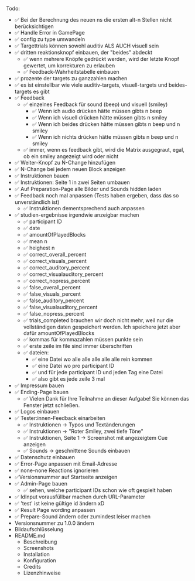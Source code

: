 Todo:

- ✅ Bei der Berechnung des neuen ns die ersten alt-n Stellen nicht berücksichtigen
- ✅ Handle Error in GamePage
- ✅ config zu type umwandeln
- ✅ Targettrials können sowohl auditiv ALS AUCH visuell sein
- ✅ dritten reaktionsknopf einbauen, der "beides" abdeckt
    - ✅ wenn mehrere Knöpfe gedrückt werden, wird der letzte Knopf gewertet, um korrekturen zu erlauben
    - ✅ Feedback-Wahrheitstabelle einbauen
- ✅ prozente der targets zu ganzzahlen machen
- ✅ es ist einstellbar wie viele auditiv-targets, visuell-targets und beides-targets es gibt
- ✅ Feedback
    - ✅ einzelnes Feedback für sound (beep) und visuell (smiley)
        - ✅ Wenn ich audio drücken hätte müssen gibts n beep
        - ✅ Wenn ich visuell drücken hätte müssen gibts n smiley
        - ✅ Wenn ich beides drücken hätte müssen gibts n beep und n smiley
        - ✅ Wenn ich nichts drücken hätte müssen gibts n beep und n smiley
    - ✅ immer, wenn es feedback gibt, wird die Matrix ausgegraut, egal, ob ein smiley angezeigt wird oder nicht
- ✅ Weiter-Knopf zu N-Change hinzufügen
- ✅ N-Change bei jedem neuen Block anzeigen
- ✅ Instruktionen bauen
- ✅ Instruktionen: Seite 1 in zwei Seiten umbauen
- ✅ Auf Preparation-Page alle Bilder und Sounds hidden laden
- ✅ Feedback noch mal anpassen (Tests haben ergeben, dass das so unverständlich ist)
    - ✅ Instruktionen dementsprechend auch anpassen
- ✅ studien-ergebnisse irgendwie anzeigbar machen
    - ✅ participant ID
    - ✅ date
    - ✅ amountOfPlayedBlocks
    - ✅ mean n
    - ✅ heighest n
    - ✅ correct_overall_percent
    - ✅ correct_visuals_percent
    - ✅ correct_auditory_percent
    - ✅ correct_visualauditory_percent
    - ✅ correct_nopress_percent
    - ✅ false_overall_percent
    - ✅ false_visuals_percent
    - ✅ false_auditory_percent
    - ✅ false_visualauditory_percent
    - ✅ false_nopress_percent
    - ✅ trials_completed brauchen wir doch nicht mehr, weil nur die vollständigen daten gespeichert werden. Ich
      speichere jetzt aber dafür amountOfPlayedBlocks
    - ✅ kommas für kommazahlen müssen punkte sein
    - ✅ erste zeile im file sind immer überschriften
    - ✅ dateien:
        - ✅ eine Datei wo alle alle alle alle alle rein kommen
        - ✅ eine Datei wo pro participant ID
        - ✅ und für jede participant ID und jeden Tag eine Datei
        - ✅ also gibt es jede zeile 3 mal
- ✅ Impressum bauen
- ✅ Ending-Page bauen
    - ✅ Vielen Dank für Ihre Teilnahme an dieser Aufgabe! Sie können das Fenster jetzt schließen.
- ✅ Logos einbauen
- ✅ Tester:innen-Feedback einarbeiten
    - ✅ Instruktionen → Typos und Textänderungen
    - ✅ Instruktionen → "Roter Smiley, zwei tiefe Töne"
    - ✅ Instruktionen, Seite 1 → Screenshot mit angezeigtem Cue anzeigen
    - ✅ Sounds → geschnittene Sounds einbauen
- ✅ Datenschutz einbauen
- ✅ Error-Page anpassen mit Email-Adresse
- ✅ none-none Reactions ignorieren
- ✅Versionsnummer auf Startseite anzeigen
- ✅ Admin-Page bauen
  - ✅ sehen, welche participant IDs schon wie oft gespielt haben
- ✅ IdInput vorausfüllbar machen durch URL-Parameter
- ✅ 'test' ist keine gültige id ändern xD
- ✅ Result Page wording anpassen
- ✅ Prepare-Sound ändern oder zumindest leiser machen
- Versionsnummer zu 1.0.0 ändern
- Bildaufschlüsselung
- README.md
    - Beschreibung
    - Screenshots
    - Installation
    - Konfiguration
    - Credits
    - Lizenzhinweise

